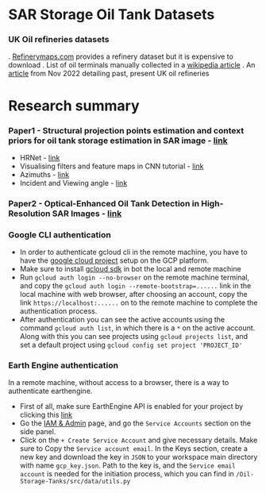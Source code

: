 # SAR Storage Oil Tank Datasets

### UK Oil refineries datasets
. [Refinerymaps.com](https://www.refinerymaps.com/) provides a refinery dataset but it is expensive to download
. List of oil terminals manually collected in a [wikipedia article](https://en.wikipedia.org/wiki/Oil_terminals_in_the_United_Kingdom)
. An [article](https://fueloilnews.co.uk/2022/11/the-uks-refineries-past-present-and-future/) from Nov 2022 detailing past, present UK oil refineries


# Research summary

### Paper1 - Structural projection points estimation and context priors for oil tank storage estimation in SAR image - [link](https://www.sciencedirect.com/science/article/pii/S0924271622002842)
* HRNet - [link](https://paperswithcode.com/method/hrnet)
* Visualising filters and feature maps in CNN tutorial - [link](https://debuggercafe.com/visualizing-filters-and-feature-maps-in-convolutional-neural-networks-using-pytorch/)
* Azimuths - [link](https://www.nwcg.gov/course/ffm/location/62-azimuths#:~:text=An%20azimuth%20is%20the%20direction,and%200%20degrees%20mark%20north.)
* Incident and Viewing angle - [link](https://www.nwcg.gov/course/ffm/location/62-azimuths#:~:text=An%20azimuth%20is%20the%20direction,and%200%20degrees%20mark%20north.)

### Paper2 - Optical-Enhanced Oil Tank Detection in High-Resolution SAR Images - [link](https://ieeexplore.ieee.org/document/9924205)

### Google CLI authentication
* In order to authenticate gcloud cli in the remote machine, you have to have the [google cloud project](https://developers.google.com/workspace/marketplace/create-gcp-project) setup on the GCP platform.
* Make sure to install [gcloud sdk](https://cloud.google.com/sdk/docs/install) in bot the local and remote machine
* Run `gcloud auth login --no-browser` on the remote machine terminal, and copy the `gcloud auth login --remote-bootstrap=......` link in the local machine with web browser, after choosing an account, copy the link `https://localhost:......` on to the remote machine to complete the authentication process.
* After authentication you can see the active accounts using the command `gcloud auth list`, in which there is a `*` on the active account. Along with this you can see projects using `gcloud projects list`, and set a default project using `gcloud config set project 'PROJECT_ID'`

### Earth Engine authentication
In a remote machine, without access to a browser, there is a way to authenticate earthengine.
* First of all, make sure EarthEngine API is enabled for your project by clicking this [link](https://console.cloud.google.com/apis/library/earthengine.googleapis.com?project=gy7720)
* Go the [IAM & Admin](https://console.cloud.google.com/iam-admin/iam?project=gy7720) page, and go the `Service Accounts` section on the side panel. 
* Click on the `+ Create Service Account` and give necessary details. Make sure to Copy the `Service account email`. In the Keys section, create a new key and download the key in `JSON` to your workspace main directory with name `gcp_key.json`. Path to the key is, and the `Service email account` is needed for the initiation process, which you can find in `/Oil-Storage-Tanks/src/data/utils.py`